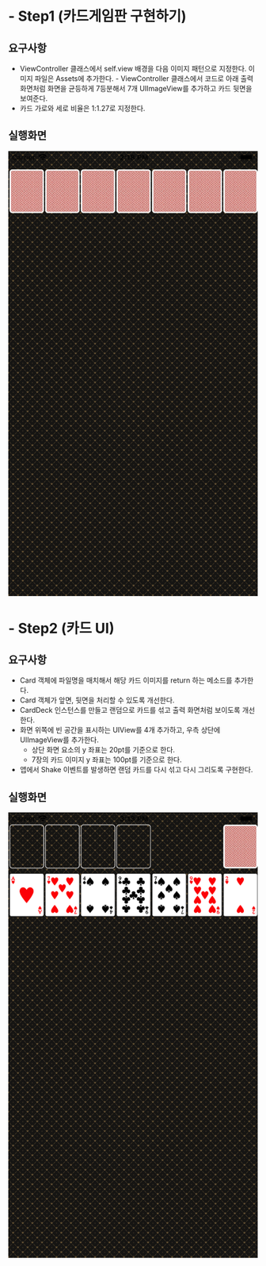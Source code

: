 # - Step1 (카드게임판 구현하기)

## 요구사항
- ViewController 클래스에서 self.view 배경을 다음 이미지 패턴으로 지정한다. 이미지 파일은 Assets에 추가한다.	- ViewController 클래스에서 코드로 아래 출력 화면처럼 화면을 균등하게 7등분해서 7개 UIImageView를 추가하고 카드 뒷면을 보여준다.
- 카드 가로와 세로 비율은 1:1.27로 지정한다.

## 실행화면
![screemsh_step1](./img/Step1.png)

# - Step2 (카드 UI)
## 요구사항
- Card 객체에 파일명을 매치해서 해당 카드 이미지를 return 하는 메소드를 추가한다.
- Card 객체가 앞면, 뒷면을 처리할 수 있도록 개선한다.
- CardDeck 인스턴스를 만들고 랜덤으로 카드를 섞고 출력 화면처럼 보이도록 개선한다.
- 화면 위쪽에 빈 공간을 표시하는 UIView를 4개 추가하고, 우측 상단에 UIImageView를 추가한다.
  - 상단 화면 요소의 y 좌표는 20pt를 기준으로 한다.
  - 7장의 카드 이미지 y 좌표는 100pt를 기준으로 한다.
- 앱에서 Shake 이벤트를 발생하면 랜덤 카드를 다시 섞고 다시 그리도록 구현한다.

## 실행화면
![screemsh_step2](./img/Step2.png)
